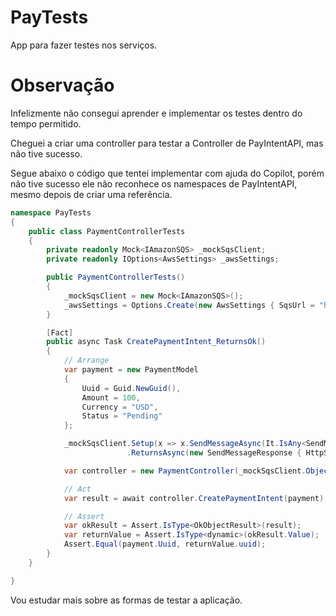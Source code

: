# PayTests
App para fazer testes nos serviços.

# Observação
Infelizmente não consegui aprender e implementar os testes dentro do tempo permitido.

Cheguei a criar uma controller para testar a Controller de PayIntentAPI, mas não tive sucesso.

Segue abaixo o código que tentei implementar com ajuda do Copilot, porém não tive sucesso ele não reconhece os namespaces de PayIntentAPI, mesmo depois de criar uma referência.
```cs
namespace PayTests
{
    public class PaymentControllerTests
    {
        private readonly Mock<IAmazonSQS> _mockSqsClient;
        private readonly IOptions<AwsSettings> _awsSettings;

        public PaymentControllerTests()
        {
            _mockSqsClient = new Mock<IAmazonSQS>();
            _awsSettings = Options.Create(new AwsSettings { SqsUrl = "https://sqs.fakeurl.com" });
        }

        [Fact]
        public async Task CreatePaymentIntent_ReturnsOk()
        {
            // Arrange
            var payment = new PaymentModel
            {
                Uuid = Guid.NewGuid(),
                Amount = 100,
                Currency = "USD",
                Status = "Pending"
            };

            _mockSqsClient.Setup(x => x.SendMessageAsync(It.IsAny<SendMessageRequest>(), default))
                          .ReturnsAsync(new SendMessageResponse { HttpStatusCode = System.Net.HttpStatusCode.OK });

            var controller = new PaymentController(_mockSqsClient.Object, _awsSettings);

            // Act
            var result = await controller.CreatePaymentIntent(payment);

            // Assert
            var okResult = Assert.IsType<OkObjectResult>(result);
            var returnValue = Assert.IsType<dynamic>(okResult.Value);
            Assert.Equal(payment.Uuid, returnValue.uuid);
        }
    }

}
```

Vou estudar mais sobre as formas de testar a aplicação.
